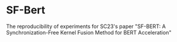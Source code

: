 # SF-Bert
The reproducibility of experiments for SC23's paper "SF-BERT: A Synchronization-Free Kernel Fusion Method for BERT Acceleration"
